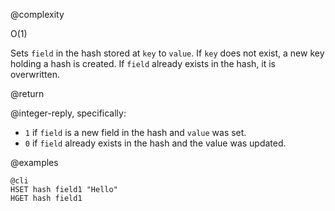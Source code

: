 @complexity

O(1)


Sets `field` in the hash stored at `key` to `value`. If `key` does not exist, a
new key holding a hash is created. If `field` already exists in the hash, it
is overwritten.

@return

@integer-reply, specifically:

* `1` if `field` is a new field in the hash and `value` was set.
* `0` if `field` already exists in the hash and the value was updated.

@examples

    @cli
    HSET hash field1 "Hello"
    HGET hash field1

